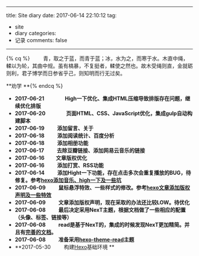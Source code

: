 
---
title: Site diary 
date: 2017-06-14 22:10:12
tag:
   - site
   - diary
categories:
   - 记录
comments: false
---


{% cq %} 　　 青，取之于蓝，而青于蓝；冰，水为之，而寒于水。木直中绳，輮以为轮，其曲中规。虽有槁暴，不复挺者，輮使之然也。故木受绳则直，金就砺则利，君子博学而日参省乎己，则知明而行无过矣。      

 **劝学 **{% endcq %}


- **2017-06-21　　　　High一下优化、集成HTML压缩导致排版存在问题，继续优化排版**
- **2017-06-20　　　　页面HTML、CSS、JavaScript优化，集成gulp自动构建脚本**
- **2017-06-19 　　 添加留言、关于**
- **2017-06-18 　　 添加阅读统计、百度分析**
- **2017-06-18 　　 添加相册功能**
- **2017-06-17 　　 去除豆瓣链接、添加网易云音乐的链接**
- **2017-06-16　　 文章版权优化** 
- **2017-06-16 　　 添加打赏、RSS功能**
- **2017-06-14 　　 添加Hight一下功能，存在点击多次会重复播放的BUG，待修复。参考[hexo添加音乐、high一下及一些坑](http://tc9011.com/2016/12/24/hexo%E6%B7%BB%E5%8A%A0%E9%9F%B3%E4%B9%90%E3%80%81high%E4%B8%80%E4%B8%8B%E5%8F%8A%E4%B8%80%E4%BA%9B%E5%9D%91/)**
- **2017-06-09 　　 鼠标悬浮特效、一些样式的修改。参考[hexo文章添加版权声明及一些特效](http://tc9011.com/2017/02/02/hexo%E6%96%87%E7%AB%A0%E6%B7%BB%E5%8A%A0%E7%89%88%E6%9D%83%E5%A3%B0%E6%98%8E%E5%8F%8A%E4%B8%80%E4%BA%9B%E7%89%B9%E6%95%88/)**
- **2017-06-09 　　 文章添加版权声明，现在采取的办法还比较LOW。待优化**
- **2017-06-08 　　 最后决定采用NexT主题，根据文档做了一些相应的配置（头像、标签、链接等）**
- **2017-06-08 　　 read是基于NexT的，集成的时候发现NexT更加精简。并且有[完善的文档](http://theme-next.iissnan.com/)。**
- **2017-06-08 　　 准备采用[hexo-theme-read](https://github.com/liuzc/hexo-theme-read)主题**
- **2017-05-30 　　 构建[Hexo](https://hexo.io/)基础环境 **

